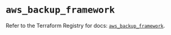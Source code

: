# `aws_backup_framework`

Refer to the Terraform Registry for docs: [`aws_backup_framework`](https://registry.terraform.io/providers/hashicorp/aws/5.52.0/docs/resources/backup_framework).
